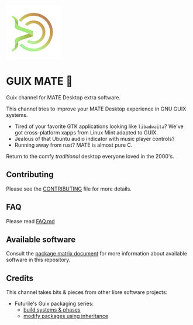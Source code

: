<img src=".repo-assets/logo.png" height="150" width="150"  />

# GUIX MATE 🧉

Guix channel for MATE Desktop extra software.

This channel tries to improve your MATE Desktop experience in GNU GUIX systems.

- Tired of your favorite GTK applications looking like `libadwaita`? We've got
  cross-platform xapps from Linux Mint adapted to GUIX.
- Jealous of that Ubuntu audio indicator with music player controls?
- Running away from rust? MATE is almost pure C.

Return to the comfy _traditional_ desktop everyone loved in the 2000's.

## Contributing

Please see the [CONTRIBUTING](CONTRIBUTING.md) file for more details.

## FAQ

Please read [FAQ.md](FAQ.md)

## Available software

Consult the [package matrix document](PACKAGE_MATRIX.md) for more information
about available software in this repository.

## Credits

This channel takes bits & pieces from other libre software projects:

- Futurile's Guix packaging series:
  - [build systems & phases](https://www.futurile.net/2024/07/23/guix-package-structure-build-system-phases/)
  - [modify packages using inheritance](https://www.futurile.net/2024/01/12/modifying-guix-packages-using-inheritance/)
